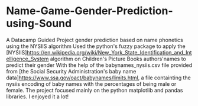 # Name-Game-Gender-Prediction-using-Sound
A Datacamp Guided Project
gender prediction based on name phonetics using the NYSIIS algorithm
Used the python's fuzzy package to apply the [NYSIIS]https://en.wikipedia.org/wiki/New_York_State_Identification_and_Intelligence_System algorithm on Children's Picture Books authors'names to predict their gender
With the help of the babynames_nysiis.csv file provided from [the Social Security Administration's baby name data]https://www.ssa.gov/oact/babynames/limits.html, a file containting the nysiis encoding of baby names with the percentages of being male or female.
The project focused mainly on the python matplotlib and pandas libraries.
I enjoyed it a lot!
